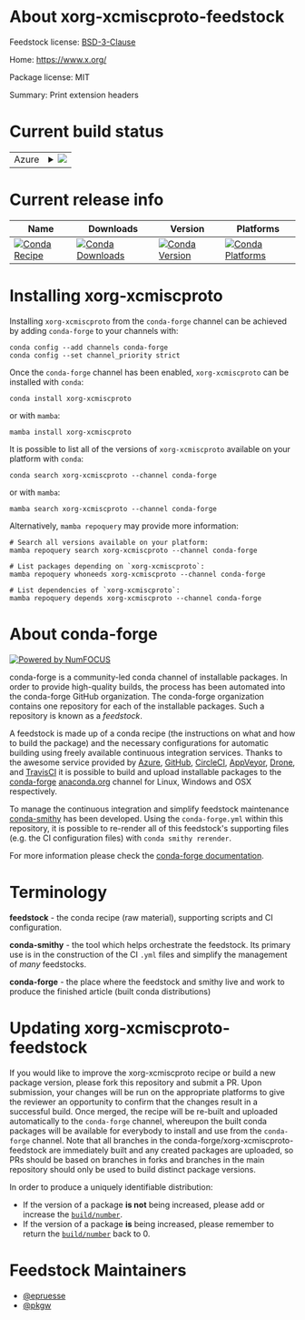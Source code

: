 About xorg-xcmiscproto-feedstock
================================

Feedstock license: [BSD-3-Clause](https://github.com/conda-forge/xorg-xcmiscproto-feedstock/blob/main/LICENSE.txt)

Home: https://www.x.org/

Package license: MIT

Summary: Print extension headers

Current build status
====================


<table>
    
  <tr>
    <td>Azure</td>
    <td>
      <details>
        <summary>
          <a href="https://dev.azure.com/conda-forge/feedstock-builds/_build/latest?definitionId=2211&branchName=main">
            <img src="https://dev.azure.com/conda-forge/feedstock-builds/_apis/build/status/xorg-xcmiscproto-feedstock?branchName=main">
          </a>
        </summary>
        <table>
          <thead><tr><th>Variant</th><th>Status</th></tr></thead>
          <tbody><tr>
              <td>linux_64</td>
              <td>
                <a href="https://dev.azure.com/conda-forge/feedstock-builds/_build/latest?definitionId=2211&branchName=main">
                  <img src="https://dev.azure.com/conda-forge/feedstock-builds/_apis/build/status/xorg-xcmiscproto-feedstock?branchName=main&jobName=linux&configuration=linux%20linux_64_" alt="variant">
                </a>
              </td>
            </tr><tr>
              <td>osx_64</td>
              <td>
                <a href="https://dev.azure.com/conda-forge/feedstock-builds/_build/latest?definitionId=2211&branchName=main">
                  <img src="https://dev.azure.com/conda-forge/feedstock-builds/_apis/build/status/xorg-xcmiscproto-feedstock?branchName=main&jobName=osx&configuration=osx%20osx_64_" alt="variant">
                </a>
              </td>
            </tr><tr>
              <td>win_64</td>
              <td>
                <a href="https://dev.azure.com/conda-forge/feedstock-builds/_build/latest?definitionId=2211&branchName=main">
                  <img src="https://dev.azure.com/conda-forge/feedstock-builds/_apis/build/status/xorg-xcmiscproto-feedstock?branchName=main&jobName=win&configuration=win%20win_64_" alt="variant">
                </a>
              </td>
            </tr>
          </tbody>
        </table>
      </details>
    </td>
  </tr>
</table>

Current release info
====================

| Name | Downloads | Version | Platforms |
| --- | --- | --- | --- |
| [![Conda Recipe](https://img.shields.io/badge/recipe-xorg--xcmiscproto-green.svg)](https://anaconda.org/conda-forge/xorg-xcmiscproto) | [![Conda Downloads](https://img.shields.io/conda/dn/conda-forge/xorg-xcmiscproto.svg)](https://anaconda.org/conda-forge/xorg-xcmiscproto) | [![Conda Version](https://img.shields.io/conda/vn/conda-forge/xorg-xcmiscproto.svg)](https://anaconda.org/conda-forge/xorg-xcmiscproto) | [![Conda Platforms](https://img.shields.io/conda/pn/conda-forge/xorg-xcmiscproto.svg)](https://anaconda.org/conda-forge/xorg-xcmiscproto) |

Installing xorg-xcmiscproto
===========================

Installing `xorg-xcmiscproto` from the `conda-forge` channel can be achieved by adding `conda-forge` to your channels with:

```
conda config --add channels conda-forge
conda config --set channel_priority strict
```

Once the `conda-forge` channel has been enabled, `xorg-xcmiscproto` can be installed with `conda`:

```
conda install xorg-xcmiscproto
```

or with `mamba`:

```
mamba install xorg-xcmiscproto
```

It is possible to list all of the versions of `xorg-xcmiscproto` available on your platform with `conda`:

```
conda search xorg-xcmiscproto --channel conda-forge
```

or with `mamba`:

```
mamba search xorg-xcmiscproto --channel conda-forge
```

Alternatively, `mamba repoquery` may provide more information:

```
# Search all versions available on your platform:
mamba repoquery search xorg-xcmiscproto --channel conda-forge

# List packages depending on `xorg-xcmiscproto`:
mamba repoquery whoneeds xorg-xcmiscproto --channel conda-forge

# List dependencies of `xorg-xcmiscproto`:
mamba repoquery depends xorg-xcmiscproto --channel conda-forge
```


About conda-forge
=================

[![Powered by
NumFOCUS](https://img.shields.io/badge/powered%20by-NumFOCUS-orange.svg?style=flat&colorA=E1523D&colorB=007D8A)](https://numfocus.org)

conda-forge is a community-led conda channel of installable packages.
In order to provide high-quality builds, the process has been automated into the
conda-forge GitHub organization. The conda-forge organization contains one repository
for each of the installable packages. Such a repository is known as a *feedstock*.

A feedstock is made up of a conda recipe (the instructions on what and how to build
the package) and the necessary configurations for automatic building using freely
available continuous integration services. Thanks to the awesome service provided by
[Azure](https://azure.microsoft.com/en-us/services/devops/), [GitHub](https://github.com/),
[CircleCI](https://circleci.com/), [AppVeyor](https://www.appveyor.com/),
[Drone](https://cloud.drone.io/welcome), and [TravisCI](https://travis-ci.com/)
it is possible to build and upload installable packages to the
[conda-forge](https://anaconda.org/conda-forge) [anaconda.org](https://anaconda.org/)
channel for Linux, Windows and OSX respectively.

To manage the continuous integration and simplify feedstock maintenance
[conda-smithy](https://github.com/conda-forge/conda-smithy) has been developed.
Using the ``conda-forge.yml`` within this repository, it is possible to re-render all of
this feedstock's supporting files (e.g. the CI configuration files) with ``conda smithy rerender``.

For more information please check the [conda-forge documentation](https://conda-forge.org/docs/).

Terminology
===========

**feedstock** - the conda recipe (raw material), supporting scripts and CI configuration.

**conda-smithy** - the tool which helps orchestrate the feedstock.
                   Its primary use is in the construction of the CI ``.yml`` files
                   and simplify the management of *many* feedstocks.

**conda-forge** - the place where the feedstock and smithy live and work to
                  produce the finished article (built conda distributions)


Updating xorg-xcmiscproto-feedstock
===================================

If you would like to improve the xorg-xcmiscproto recipe or build a new
package version, please fork this repository and submit a PR. Upon submission,
your changes will be run on the appropriate platforms to give the reviewer an
opportunity to confirm that the changes result in a successful build. Once
merged, the recipe will be re-built and uploaded automatically to the
`conda-forge` channel, whereupon the built conda packages will be available for
everybody to install and use from the `conda-forge` channel.
Note that all branches in the conda-forge/xorg-xcmiscproto-feedstock are
immediately built and any created packages are uploaded, so PRs should be based
on branches in forks and branches in the main repository should only be used to
build distinct package versions.

In order to produce a uniquely identifiable distribution:
 * If the version of a package **is not** being increased, please add or increase
   the [``build/number``](https://docs.conda.io/projects/conda-build/en/latest/resources/define-metadata.html#build-number-and-string).
 * If the version of a package **is** being increased, please remember to return
   the [``build/number``](https://docs.conda.io/projects/conda-build/en/latest/resources/define-metadata.html#build-number-and-string)
   back to 0.

Feedstock Maintainers
=====================

* [@epruesse](https://github.com/epruesse/)
* [@pkgw](https://github.com/pkgw/)

